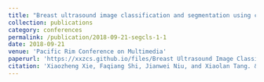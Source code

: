 ```yaml
---
title: "Breast ultrasound image classification and segmentation using convolutional neural networks"
collection: publications
category: conferences
permalink: /publication/2018-09-21-segcls-1-1
date: 2018-09-21
venue: 'Pacific Rim Conference on Multimedia'
paperurl: 'https://xxzcs.github.io/files/Breast Ultrasound Image Classification and Segmentation Using Convolutional Neural Network.pdf'
citation: 'Xiaozheng Xie, Faqiang Shi, Jianwei Niu, and Xiaolan Tang. &quot;Breast ultrasound image classification and segmentation using convolutional neural networks.&quot; <i>Pacific rim conference on multimedia</i>. 2018: 200-211.'
---
```

